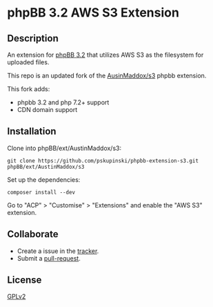 # phpBB 3.2 AWS S3 Extension

## Description

An extension for [phpBB 3.2](https://www.phpbb.com) that utilizes AWS S3 as the filesystem for uploaded files.

This repo is an updated fork of the [AusinMaddox/s3](https://github.com/AustinMaddox/phpbb-extension-s3) phpbb extension.

This fork adds:
* phpbb 3.2 and php 7.2+ support
* CDN domain support

## Installation

Clone into phpBB/ext/AustinMaddox/s3:

    git clone https://github.com/pskupinski/phpbb-extension-s3.git phpBB/ext/AustinMaddox/s3

Set up the dependencies:

    composer install --dev

Go to "ACP" > "Customise" > "Extensions" and enable the "AWS S3" extension.

## Collaborate

* Create a issue in the [tracker](https://github.com/pskupinski/phpbb-extension-s3/issues).
* Submit a [pull-request](https://github.com/pskupinski/phpbb-extension-s3/pulls).

## License

[GPLv2](license.txt)
